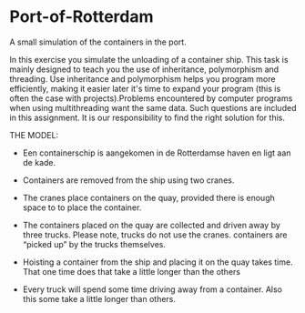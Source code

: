 # Port-of-Rotterdam
A small simulation of the containers in the port. 

In this exercise you simulate the unloading of a container ship. This task is mainly designed to teach you the use of inheritance, polymorphism and threading. Use inheritance and polymorphism helps you program more efficiently, making it easier later it's time to expand your program (this is often the case with projects).Problems encountered by computer programs when using multithreading
want the same data. Such questions are included in this assignment. It is our responsibility to find the right solution for this.


THE MODEL:

- Een containerschip is aangekomen in de Rotterdamse haven en ligt aan de kade.

- Containers are removed from the ship using two cranes.

- The cranes place containers on the quay, provided there is enough space to
to place the container.

- The containers placed on the quay are collected and driven away by three
trucks. Please note, trucks do not use the cranes. containers
are “picked up” by the trucks themselves.

- Hoisting a container from the ship and placing it on the quay takes time. That one time
does that take a little longer than the others

- Every truck will spend some time driving away from a container. Also this
some take a little longer than others.
